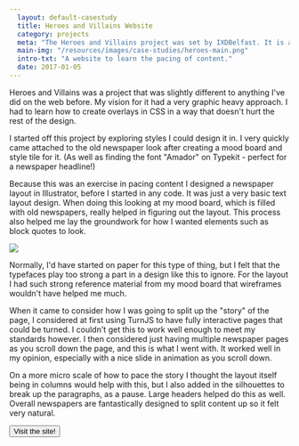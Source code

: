 ```yaml
---
  layout: default-casestudy
  title: Heroes and Villains Website
  category: projects
  meta: "The Heroes and Villains project was set by IXDBelfast. It is a single page website which had me consider the pacing of content on a webpage."
  main-img: "/resources/images/case-studies/heroes-main.png"
  intro-txt: "A website to learn the pacing of content."
  date: 2017-01-05
---
```


Heroes and Villains was a project that was slightly different to anything I've did on the web before.
My vision for it had a very graphic heavy approach. I had to learn how to create overlays in CSS in a way that doesn't hurt the rest of the design.

I started off this project by exploring styles I could design it in. I very quickly came attached to the old newspaper look after creating a mood board
and style tile for it. (As well as finding the font "Amador" on Typekit - perfect for a newspaper headline!)

Because this was an exercise in pacing content I designed a newspaper layout in Illustrator, before I started in any code. It was just a very basic
text layout design. When doing this looking at my mood board, which is filled with old newspapers, really helped in figuring out the layout. This
process also helped me lay the groundwork for how I wanted elements such as block quotes to look.

<div class="img-center">

<img src="{{site.baseurl}}/resources/images/case-studies/heroes-process.png"/>

</div>

Normally, I'd have started on paper for this type of thing, but I felt that the typefaces play too strong a part in a design like this to ignore. For the layout
I had such strong reference material from my mood board that wireframes wouldn't have helped me much.

When it came to consider how I was going to split up the "story" of the page, I considered at first using TurnJS to have fully interactive pages that could be turned. I
couldn't get this to work well enough to meet my standards however. I then considered just having multiple newspaper pages as you scroll down the page, and this is what
I went with. It worked well in my opinion, especially with a nice slide in animation as you scroll down.

On a more micro scale of how to pace the story I thought the layout itself being in columns would help with this, but I also added in the silhouettes to break up the paragraphs,
as a pause. Large headers helped do this as well. Overall newspapers are fantastically designed to split content up so it felt very natural.

<a href="http://williamipark.github.io/sherlock/index.html"><button>Visit the site!</button></a>
